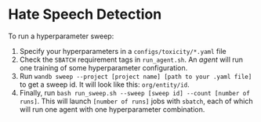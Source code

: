 # Hate Speech Detection

To run a hyperparameter sweep:

1. Specify your hyperparameters in a `configs/toxicity/*.yaml` file
2. Check the `SBATCH` requirement tags in `run_agent.sh`. An _agent_ will run one training of some hyperparameter configuration.
3. Run `wandb sweep --project [project name] [path to your .yaml file]` to get a sweep id. It will look like this: `org/entity/id`.
4. Finally, run `bash run_sweep.sh --sweep [sweep id] --count [number of runs]`. This will launch `[number of runs]` jobs with `sbatch`, each of which will run one agent with one hyperparameter combination.